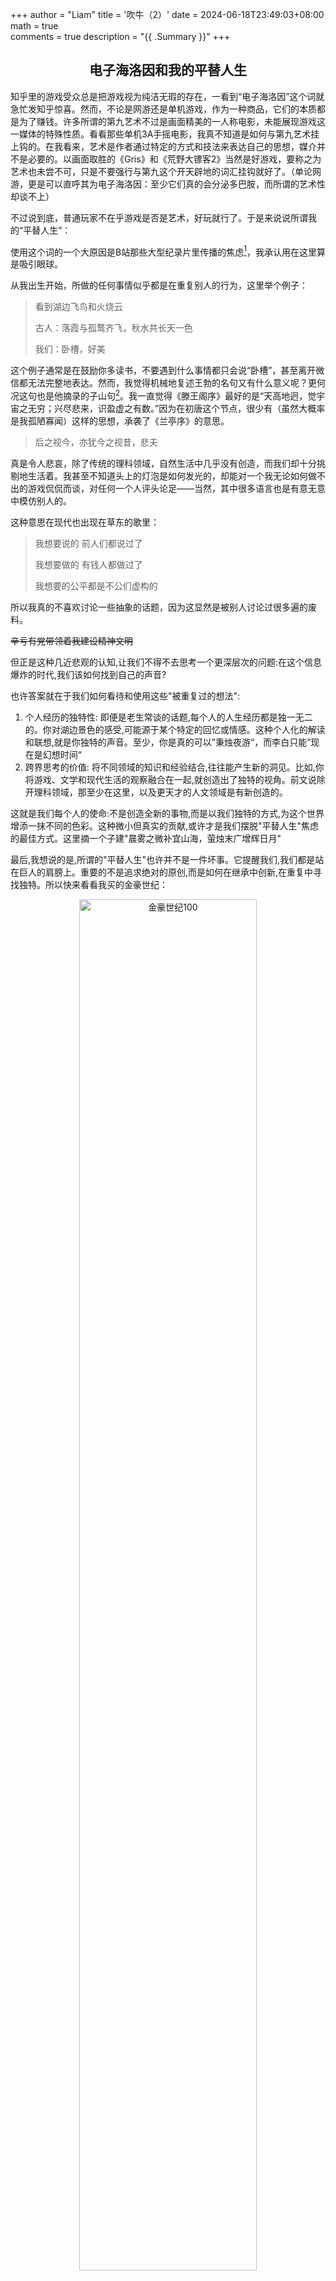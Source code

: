 +++
author = "Liam"
title = '吹牛（2）'
date = 2024-06-18T23:49:03+08:00
math = true                                
comments = true
description = "{{ .Summary }}"
+++

<h2 align="center">电子海洛因和我的平替人生</h2> 

知乎里的游戏受众总是把游戏视为纯洁无瑕的存在，一看到“电子海洛因”这个词就急忙发知乎惊喜。然而，不论是网游还是单机游戏，作为一种商品，它们的本质都是为了赚钱。许多所谓的第九艺术不过是画面精美的一人称电影，未能展现游戏这一媒体的特殊性质。看看那些单机3A手摇电影，我真不知道是如何与第九艺术挂上钩的。在我看来，艺术是作者通过特定的方式和技法来表达自己的思想，媒介并不是必要的。以画面取胜的《Gris》和《荒野大镖客2》当然是好游戏，要称之为艺术也未尝不可，只是不要强行与第九这个开天辟地的词汇挂钩就好了。（单论网游，更是可以直呼其为电子海洛因：至少它们真的会分泌多巴胺，而所谓的艺术性却谈不上）

不过说到底，普通玩家不在乎游戏是否是艺术，好玩就行了。于是来说说所谓我的“平替人生”：

使用这个词的一个大原因是B站那些大型纪录片里传播的焦虑[^1]，我承认用在这里算是吸引眼球。

从我出生开始，所做的任何事情似乎都是在重复别人的行为，这里举个例子：

> 看到湖边飞鸟和火烧云<br>
>
> 古人：落霞与孤鹜齐飞，秋水共长天一色<br>
>
> 我们：卧槽，好美<br>

这个例子通常是在鼓励你多读书，不要遇到什么事情都只会说“卧槽”，甚至离开微信都无法完整地表达。然而，我觉得机械地复述王勃的名句又有什么意义呢？更何况这句也是他摘录的子山句[^2]。我一直觉得《滕王阁序》最好的是“天高地迥，觉宇宙之无穷；兴尽悲来，识盈虚之有数。”因为在初唐这个节点，很少有（虽然大概率是我孤陋寡闻）这样的思想，承袭了《兰亭序》的意思。

> 后之视今，亦犹今之视昔，悲夫

真是令人悲哀，除了传统的理科领域，自然生活中几乎没有创造，而我们却十分挑剔地生活着。我甚至不知道头上的灯泡是如何发光的，却能对一个我无论如何做不出的游戏侃侃而谈，对任何一个人评头论足——当然，其中很多语言也是有意无意中模仿别人的。

这种意思在现代也出现在草东的歌里：

> 我想要说的 前人们都说过了<br>
>
> 我想要做的 有钱人都做过了<br>
>
> 我想要的公平都是不公们虚构的<br>

所以我真的不喜欢讨论一些抽象的话题，因为这显然是被别人讨论过很多遍的废料。

~~辛亏有党带领着我建设精神文明~~

但正是这种几近悲观的认知,让我们不得不去思考一个更深层次的问题:在这个信息爆炸的时代,我们该如何找到自己的声音?

也许答案就在于我们如何看待和使用这些"被重复过的想法":

1. 个人经历的独特性:
   即便是老生常谈的话题,每个人的人生经历都是独一无二的。你对湖边景色的感受,可能源于某个特定的回忆或情感。这种个人化的解读和联想,就是你独特的声音。至少，你是真的可以”秉烛夜游“，而李白只能”现在是幻想时间“
2. 跨界思考的价值:
   将不同领域的知识和经验结合,往往能产生新的洞见。比如,你将游戏、文学和现代生活的观察融合在一起,就创造出了独特的视角。前文说除开理科领域，那至少在这里，以及更天才的人文领域是有新创造的。

这就是我们每个人的使命:不是创造全新的事物,而是以我们独特的方式,为这个世界增添一抹不同的色彩。这种微小但真实的贡献,或许才是我们摆脱"平替人生"焦虑的最佳方式。这里摘一个子建"晨雾之微补宜山海，萤烛末广增辉日月"

最后,我想说的是,所谓的"平替人生"也许并不是一件坏事。它提醒我们,我们都是站在巨人的肩膀上。重要的不是追求绝对的原创,而是如何在继承中创新,在重复中寻找独特。所以快来看看我买的金豪世纪：

<div style="text-align: center;">
  <img src="https://pic1.zhimg.com/80/v2-9653d99663acc88b9800b3d8c93bb5a4_1440w.jpeg" alt="金豪世纪100" style="width: 75%; height: auto;">
</div>



[^1]: 各年龄段使用的各种产品：常见的有iPhone与Redmi、宝马和比亚迪。
[^2]: 落花与芝盖齐飞，杨柳共春旗一色。
